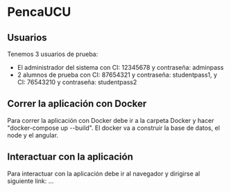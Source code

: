 # PencaUCU
## Usuarios
Tenemos 3 usuarios de prueba: 
- El administrador del sistema con CI: 12345678 y contraseña: adminpass
- 2 alumnos de prueba con CI: 87654321 y contraseña: studentpass1, y CI: 76543210 y contraseña: studentpass2

## Correr la aplicación con Docker
Para correr la aplicación con Docker debe ir a la carpeta Docker y hacer "docker-compose up --build".
El docker va a construir la base de datos, el node y el angular.

## Interactuar con la aplicación
Para interactuar con la aplicación debe ir al navegador y dirigirse al siguiente link: ...
